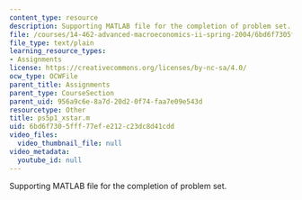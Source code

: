 ```yaml
---
content_type: resource
description: Supporting MATLAB file for the completion of problem set.
file: /courses/14-462-advanced-macroeconomics-ii-spring-2004/6bd6f7305fff77efe212c23dc8d41cdd_ps5p1_xstar.m
file_type: text/plain
learning_resource_types:
- Assignments
license: https://creativecommons.org/licenses/by-nc-sa/4.0/
ocw_type: OCWFile
parent_title: Assignments
parent_type: CourseSection
parent_uid: 956a9c6e-8a7d-20d2-0f74-faa7e09e543d
resourcetype: Other
title: ps5p1_xstar.m
uid: 6bd6f730-5fff-77ef-e212-c23dc8d41cdd
video_files:
  video_thumbnail_file: null
video_metadata:
  youtube_id: null
---
```

Supporting MATLAB file for the completion of problem set.